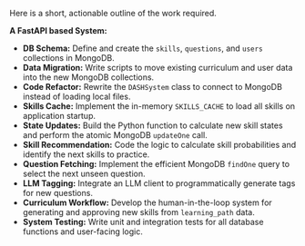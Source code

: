 Here is a short, actionable outline of the work required.

**A FastAPI based System:**

*   **DB Schema:** Define and create the `skills`, `questions`, and `users` collections in MongoDB.
*   **Data Migration:** Write scripts to move existing curriculum and user data into the new MongoDB collections.
*   **Code Refactor:** Rewrite the `DASHSystem` class to connect to MongoDB instead of loading local files.
*   **Skills Cache:** Implement the in-memory `SKILLS_CACHE` to load all skills on application startup.
*   **State Updates:** Build the Python function to calculate new skill states and perform the atomic MongoDB `updateOne` call.
*   **Skill Recommendation:** Code the logic to calculate skill probabilities and identify the next skills to practice.
*   **Question Fetching:** Implement the efficient MongoDB `findOne` query to select the next unseen question.
*   **LLM Tagging:** Integrate an LLM client to programmatically generate tags for new questions.
*   **Curriculum Workflow:** Develop the human-in-the-loop system for generating and approving new skills from `learning_path` data.
*   **System Testing:** Write unit and integration tests for all database functions and user-facing logic.